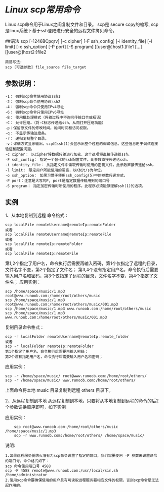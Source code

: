 # *Linux scp常用命令*

Linux scp命令用于Linux之间复制文件和目录。
scp是 secure copy的缩写, scp是linux系统下基于ssh登陆进行安全的远程文件拷贝命令。

##语法
    scp [-1246BCpqrv] [-c cipher] [-F ssh_config] [-i identity_file]
    [-l limit] [-o ssh_option] [-P port] [-S program]
    [[user@]host1:]file1 [...] [[user@]host2:]file2

    简易写法:
    scp [可选参数] file_source file_target 

## 参数说明：

    -1： 强制scp命令使用协议ssh1
    -2： 强制scp命令使用协议ssh2
    -4： 强制scp命令只使用IPv4寻址
    -6： 强制scp命令只使用IPv6寻址
    -B： 使用批处理模式（传输过程中不询问传输口令或短语）
    -C： 允许压缩。（将-C标志传递给ssh，从而打开压缩功能）
    -p：保留原文件的修改时间，访问时间和访问权限。
    -q： 不显示传输进度条。
    -r： 递归复制整个目录。
    -v：详细方式显示输出。scp和ssh(1)会显示出整个过程的调试信息。这些信息用于调试连接验证和配置问题。
    -c cipher： 以cipher将数据传输进行加密，这个选项将直接传递给ssh。
    -F ssh_config： 指定一个替代的ssh配置文件，此参数直接传递给ssh。
    -i identity_file： 从指定文件中读取传输时使用的密钥文件，此参数直接传递给ssh。
    -l limit： 限定用户所能使用的带宽，以Kbit/s为单位。
    -o ssh_option： 如果习惯于使用ssh_config(5)中的参数传递方式，
    -P port：注意是大写的P, port是指定数据传输用到的端口号
    -S program： 指定加密传输时所使用的程序。此程序必须能够理解ssh(1)的选项。

## 实例

1、从本地复制到远程
命令格式：

    scp localFile remoteUsername@remoteIp:remoteFolder 
    或者 
    scp localFile remoteUsername@remoteIp:remoteFile 
    或者 
    scp localFile remoteIp:remoteFolder 
    或者 
    scp localFile remoteIp:remoteFile 

第1,2个指定了用户名，命令执行后需要再输入密码，第1个仅指定了远程的目录，文件名字不变，第2个指定了文件名；
第3,4个没有指定用户名，命令执行后需要输入用户名和密码，第3个仅指定了远程的目录，文件名字不变，第4个指定了文件名；
应用实例：

    scp /home/space/music/1.mp3 root@www.runoob.com:/home/root/others/music 
    scp /home/space/music/1.mp3 root@www.runoob.com:/home/root/others/music/001.mp3 
    scp /home/space/music/1.mp3 www.runoob.com:/home/root/others/music 
    scp /home/space/music/1.mp3 www.runoob.com:/home/root/others/music/001.mp3 

复制目录命令格式：

    scp -r localFolder remoteUsername@remoteIp:remote_folder 
    或者 
    scp -r localFolder remoteIp:remoteFolder 
    第1个指定了用户名，命令执行后需要再输入密码；
    第2个没有指定用户名，命令执行后需要输入用户名和密码；

应用实例：

    scp -r /home/space/music/ root@www.runoob.com:/home/root/others/ 
    scp -r /home/space/music/ www.runoob.com:/home/root/others/ 

上面命令将本地 music 目录复制到远程 others 目录下。

2、从远程复制到本地
从远程复制到本地，只要将从本地复制到远程的命令的后2个参数调换顺序即可，如下实例

应用实例：
```shell
    scp root@www.runoob.com:/home/root/others/music /home/space/music/1.mp3 
    scp -r www.runoob.com:/home/root/others/ /home/space/music/
```

说明:

    1.如果远程服务器防火墙有为scp命令设置了指定的端口，我们需要使用 -P 参数来设置命令的端口号，命令格式如下：
    scp 命令使用端口号 4588
    scp -P 4588 remote@www.runoob.com:/usr/local/sin.sh /home/administrator
    2.使用scp命令要确保使用的用户具有可读取远程服务器相应文件的权限，否则scp命令是无法起作用的。
